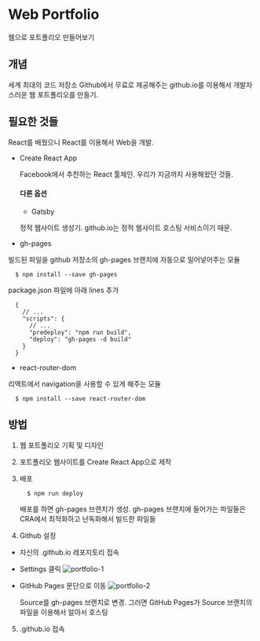 # Web Portfolio

웹으로 포트폴리오 만들어보기

## 개념

세계 최대의 코드 저장소 Github에서 무료로 제공해주는 github.io를 이용해서 개발자스러운 웹 포트폴리오를 만들기.

## 필요한 것들

React를 배웠으니 React를 이용해서 Web을 개발.

* Create React App

  Facebook에서 추천하는 React 툴체인. 우리가 지금까지 사용해왔던 것들.

  #### 다른 옵션

  * Gatsby

  정적 웹사이트 생성기. github.io는 정적 웹사이트 호스팅 서비스이기 때문.

* gh-pages

빌드된 파일을 github 저장소의 gh-pages 브랜치에 자동으로 밀어넣어주는 모듈
  ```
    $ npm install --save gh-pages
  ```

  package.json 파일에 아래 lines 추가

  ```
    {
      // ...
      "scripts": {
        // ...
        "predeploy": "npm run build",
        "deploy": "gh-pages -d build"
      }
    }
  ```

* react-router-dom

리액트에서 navigation을 사용할 수 있게 해주는 모듈
  ```
    $ npm install --save react-router-dom
  ```

## 방법

1. 웹 포트폴리오 기획 및 디자인
2. 포트폴리오 웹사이트를 Create React App으로 제작
3. 배포
    ```
      $ npm run deploy
    ```
    배포를 하면 gh-pages 브랜치가 생성. gh-pages 브랜치에 들어가는 파일들은 CRA에서 최적화하고 난독화해서 빌드한 파일들

4. Github 설정

  * 자신의 <username>.github.io 레포지토리 접속

  * Settings 클릭
    ![portfolio-1](https://firebasestorage.googleapis.com/v0/b/wingtree-cloud.appspot.com/o/images%2Fportfolio_1.jpg?alt=media&token=72fa4e35-508d-40cc-ab06-d734b68120a5)
  
  * GitHub Pages 문단으로 이동
    ![portfolio-2](https://firebasestorage.googleapis.com/v0/b/wingtree-cloud.appspot.com/o/images%2Fportfolio_2.jpg?alt=media&token=f4ee6aa5-298d-45c6-9be3-813e22c8e4e8)

    Source를 gh-pages 브랜치로 변경. 그러면 GitHub Pages가 Source 브랜치의 파일을 이용해서 알아서 호스팅


5. <username>.github.io 접속
